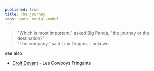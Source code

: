 ```yaml
---
published: true
title: The journey
tags: quote mental-model
---
```

> "Which is most important," asked Big Panda, "the journey or the destination?"  
> "The company." said Tiny Dragon. - unkown

see also
- [Droit Devant](https://www.youtube.com/watch?v=wQ1Q0SE7RyY) - Les Cowboys Fringants